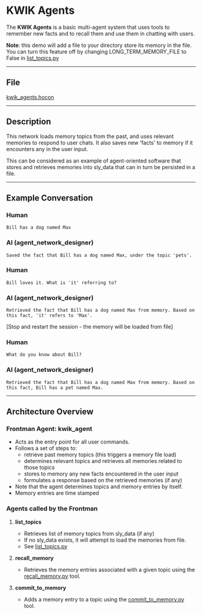 # KWIK Agents

The **KWIK Agents** is a basic multi-agent system that uses tools to remember new facts and to recall them and use them
in chatting with users.

**Note**: this demo will add a file to your directory store its memory in the file. You can turn this feature off by
changing LONG_TERM_MEMORY_FILE to False in [list_topics.py](../../coded_tools/kwik_agents/list_topics.py)

---

## File

[kwik_agents.hocon](../../registries/kwik_agents.hocon)

---

## Description

This network loads memory topics from the past, and uses relevant memories to respond to user chats. It also saves new
'facts' to memory if it encounters any in the user input.

This can be considered as an example of agent-oriented software that stores and retrieves memories into sly_data that
can in turn be persisted in a file.

---

## Example Conversation

### Human

```text
Bill has a dog named Max
```

### AI (agent_network_designer)

```text
Saved the fact that Bill has a dog named Max, under the topic 'pets'.
```

### Human <!-- markdownlint-disable-line MD024 -->

```text
Bill loves it. What is 'it' referring to?
```

### AI (agent_network_designer) <!-- markdownlint-disable-line MD024 -->

```text
Retrieved the fact that Bill has a dog named Max from memory. Based on this fact, 'it' refers to 'Max'.
```

[Stop and restart the session - the memory will be loaded from file]

### Human <!-- markdownlint-disable-line MD024 -->

```text
What do you know about Bill?
```

### AI (agent_network_designer) <!-- markdownlint-disable-line MD024 -->

```text
Retrieved the fact that Bill has a dog named Max from memory. Based on this fact, Bill has a pet named Max.
```

---

## Architecture Overview

### Frontman Agent: **kwik_agent**

- Acts as the entry point for all user commands.
- Follows a set of steps to:
  - retrieve past memory topics (this triggers a memory file load)
  - determines relevant topics and retrieves all memories related to those topics
  - stores to memory any new facts encountered in the user input
  - formulates a response based on the retrieved memories (if any)
- Note that the agent determines topics and memory entries by itself.
- Memory entries are time stamped

### Agents called by the Frontman

1. **list_topics**
   - Retrieves list of memory topics from sly_data (if any)
   - If no sly_data exists, it will attempt to load the memories from file.
   - See [list_topics.py](../../coded_tools/kwik_agents/list_topics.py)

2. **recall_memory**
   - Retrieves the memory entries associated with a given topic using the [recall_memory.py](../../coded_tools/kwik_agents/recall_memory.py)
   tool.

3. **commit_to_memory**
   - Adds a memory entry to a topic using the [commit_to_memory.py](../../coded_tools/kwik_agents/commit_to_memory.py) tool.
